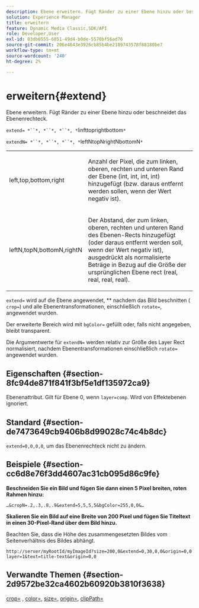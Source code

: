 ```yaml
---
description: Ebene erweitern. Fügt Ränder zu einer Ebene hinzu oder beschneidet das Ebenenrechteck.
solution: Experience Manager
title: erweitern
feature: Dynamic Media Classic,SDK/API
role: Developer,User
exl-id: 03db6555-6851-49d4-b0de-5570bf56ad76
source-git-commit: 206e4643e3926cb85b4be2189743578f88180be7
workflow-type: tm+mt
source-wordcount: '240'
ht-degree: 2%

---
```


# erweitern{#extend}

Ebene erweitern. Fügt Ränder zu einer Ebene hinzu oder beschneidet das Ebenenrechteck.

`extend= *``*, *``*, *``*, *`linfttoprightbottom`*`

`extendN= *``*, *``*, *``*, *`leftNtopNrightNbottomN`*`

<table id="simpletable_1DCCD469712B423C8154630127DC5F54"> 
 <tr class="strow"> 
  <td class="stentry"> <p><span class="codeph"> <span class="varname"> left,top,bottom,right</span></span> </p></td> 
  <td class="stentry"> <p>Anzahl der Pixel, die zum linken, oberen, rechten und unteren Rand der Ebene (int, int, int, int) hinzugefügt (bzw. daraus entfernt werden sollen, wenn der Wert negativ ist). </p></td> 
 </tr> 
 <tr class="strow"> 
  <td class="stentry"> <p><span class="codeph"> <span class="varname"> leftN,topN,bottomN,rightN</span></span> </p></td> 
  <td class="stentry"> <p>Der Abstand, der zum linken, oberen, rechten und unteren Rand des Ebenen-Rects hinzugefügt (oder daraus entfernt werden soll, wenn der Wert negativ ist), ausgedrückt als normalisierte Beträge in Bezug auf die Größe der ursprünglichen Ebene rect (real, real, real, real). </p></td> 
 </tr> 
</table>

`extend=` wird auf die Ebene angewendet,  ** nachdem das Bild beschnitten (  `crop=`) und alle Ebenentransformationen, einschließlich  `rotate=`, angewendet wurden.

Der erweiterte Bereich wird mit `bgColor=` gefüllt oder, falls nicht angegeben, bleibt transparent.

Die Argumentwerte für `extendN=` werden relativ zur Größe des Layer Rect normalisiert, nachdem Ebenentransformationen einschließlich `rotate=` angewendet wurden.

## Eigenschaften {#section-8fc94de871f841f3bf5e1df135972ca9}

Ebenenattribut. Gilt für Ebene 0, wenn `layer=comp`. Wird von Effektebenen ignoriert.

## Standard {#section-de7473649cb9406b8d99028c74c4b8dc}

`extend=0,0,0,0`, um das Ebenenrechteck nicht zu ändern.

## Beispiele {#section-cc6d8e76f3dd4607ac31cb095d86c9fe}

**Beschneiden Sie ein Bild und fügen Sie dann einen 5 Pixel breiten, roten Rahmen hinzu:**

`…&cropN=.2,.3,.8,.9&extend=5,5,5,5&bgColor=255,0,0&…`

**Skalieren Sie ein Bild auf eine Breite von 200 Pixel und fügen Sie Titeltext in einen 30-Pixel-Rand über dem Bild hinzu.**

Beachten Sie, dass die Höhe des zusammengesetzten Bildes vom Seitenverhältnis des Bildes abhängt.

`http://server/myRootId/myImageId?size=200,0&extend=0,30,0,0&origin=0,0 layer=1&text=title-text&origin=0,0`

## Verwandte Themen {#section-2d9572be32ca4602b60920b3810f3638}

[crop=](../../../../../is-api/http-ref/image-serving-api-ref/c-http-protocol-reference/c-command-reference/r-crop.md#reference-6fd0f6399966446ab4425ce050572eab) ,  [color=](/help/aem-is-ir-api/is-api/http-ref/image-serving-api-ref/c-http-protocol-reference/c-data-types/r-is-http-color.md),  [size=](../../../../../is-api/http-ref/image-serving-api-ref/c-http-protocol-reference/c-data-types/r-size.md#reference-04d383f32c7b4003bed9978cb854747b),  [origin=](../../../../../is-api/http-ref/image-serving-api-ref/c-http-protocol-reference/c-command-reference/r-origin.md#reference-e11c7ac06e2240cc884c3fec98f05138),  [clipPath=](../../../../../is-api/http-ref/image-serving-api-ref/c-http-protocol-reference/c-command-reference/r-clippath.md#reference-8139b1b52dc54749b51b109521ddf83d)
